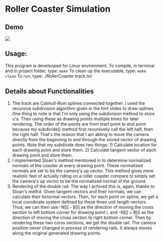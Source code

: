 # Roller Coaster Simulation

## Demo  
[![](http://img.youtube.com/vi/44QG4HNBYgE/0.jpg)](http://www.youtube.com/watch?v=44QG4HNBYgE "Roller Coaster")


## Usage:
This program is develeoped for Linux environment.
To compile, in terminal and in project folder, type:
	`make`
To clean up the executable, type:
	`make clean`
To run, type:
	./RollerCoaster track.txt
	
## Details about Functionalities
1. The track are Catmull-Rom splines connected together.  I used the recursive subdivision algorithm given in the hint slides
   to draw splines. One thing to note is that I'm only using the 
   subdivision method to store u's. Then using these as drawing points
   multiple times for later rendering. The order of the points are 
   from start point to end point because my subdivide() method first 
   recursively call the left half, then the right half. That's the reason
   that I am abling to move the camera directly from the beginning to end
   through the stored vector of drawing points.
   Note that my subdivide does two things:
        1) Calculate location for each drawing point and store them.
        2) Calculate tangent vector of each drawing point and store them.
2. I implemented Sloan's method mentioned in to determine normalized normals of the coaster at every drawing point. These normalized normals are set to be the camera's up vector. This method gives more realistic feel of actually riding on a roller coaster compare to simply set the camera's up vector to be the normalized normal of the ground.
3. Rendering of the double rail: The way I achived this is, again, thanks to Sloan's methd. Given tangent
   vectors and their normals, we can calculate their binormal vectors. Then, for each point on spline, we get a local coordinate system defined by these
   three unit length vectors. Thus, we can then use -N[i] - B[i] as the direction of moving the cross 
   section to left bottom corner for drawing point i, and -N[i] + B[i] as the direction of moving the cross section to right bottom corner. Then by rendering these two corss sections, we get the double rail. 
   The camera position never changed in process of rendering rails. It always moves along the original generated drawing points.